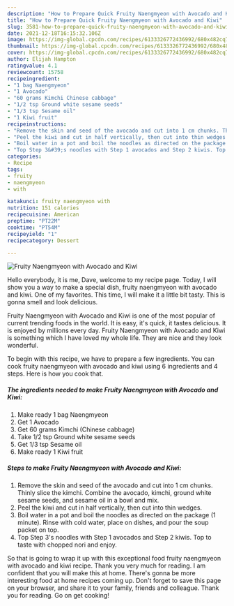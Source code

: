 ```yaml
---
description: "How to Prepare Quick Fruity Naengmyeon with Avocado and Kiwi"
title: "How to Prepare Quick Fruity Naengmyeon with Avocado and Kiwi"
slug: 3581-how-to-prepare-quick-fruity-naengmyeon-with-avocado-and-kiwi
date: 2021-12-18T16:15:32.106Z
image: https://img-global.cpcdn.com/recipes/6133326772436992/680x482cq70/fruity-naengmyeon-with-avocado-and-kiwi-recipe-main-photo.jpg
thumbnail: https://img-global.cpcdn.com/recipes/6133326772436992/680x482cq70/fruity-naengmyeon-with-avocado-and-kiwi-recipe-main-photo.jpg
cover: https://img-global.cpcdn.com/recipes/6133326772436992/680x482cq70/fruity-naengmyeon-with-avocado-and-kiwi-recipe-main-photo.jpg
author: Elijah Hampton
ratingvalue: 4.1
reviewcount: 15758
recipeingredient:
- "1 bag Naengmyeon"
- "1 Avocado"
- "60 grams Kimchi Chinese cabbage"
- "1/2 tsp Ground white sesame seeds"
- "1/3 tsp Sesame oil"
- "1 Kiwi fruit"
recipeinstructions:
- "Remove the skin and seed of the avocado and cut into 1 cm chunks. Thinly slice the kimchi. Combine the avocado, kimchi, ground white sesame seeds, and sesame oil in a bowl and mix."
- "Peel the kiwi and cut in half vertically, then cut into thin wedges."
- "Boil water in a pot and boil the noodles as directed on the package (1 minute). Rinse with cold water, place on dishes, and pour the soup packet on top."
- "Top Step 3&#39;s noodles with Step 1 avocados and Step 2 kiwis. Top to taste with chopped nori and enjoy."
categories:
- Recipe
tags:
- fruity
- naengmyeon
- with

katakunci: fruity naengmyeon with 
nutrition: 151 calories
recipecuisine: American
preptime: "PT22M"
cooktime: "PT54M"
recipeyield: "1"
recipecategory: Dessert

---
```



![Fruity Naengmyeon with Avocado and Kiwi](https://img-global.cpcdn.com/recipes/6133326772436992/680x482cq70/fruity-naengmyeon-with-avocado-and-kiwi-recipe-main-photo.jpg)

Hello everybody, it is me, Dave, welcome to my recipe page. Today, I will show you a way to make a special dish, fruity naengmyeon with avocado and kiwi. One of my favorites. This time, I will make it a little bit tasty. This is gonna smell and look delicious.



Fruity Naengmyeon with Avocado and Kiwi is one of the most popular of current trending foods in the world. It is easy, it's quick, it tastes delicious. It is enjoyed by millions every day. Fruity Naengmyeon with Avocado and Kiwi is something which I have loved my whole life. They are nice and they look wonderful.


To begin with this recipe, we have to prepare a few ingredients. You can cook fruity naengmyeon with avocado and kiwi using 6 ingredients and 4 steps. Here is how you cook that.

<!--inarticleads1-->

##### The ingredients needed to make Fruity Naengmyeon with Avocado and Kiwi:

1. Make ready 1 bag Naengmyeon
1. Get 1 Avocado
1. Get 60 grams Kimchi (Chinese cabbage)
1. Take 1/2 tsp Ground white sesame seeds
1. Get 1/3 tsp Sesame oil
1. Make ready 1 Kiwi fruit




<!--inarticleads2-->

##### Steps to make Fruity Naengmyeon with Avocado and Kiwi:

1. Remove the skin and seed of the avocado and cut into 1 cm chunks. Thinly slice the kimchi. Combine the avocado, kimchi, ground white sesame seeds, and sesame oil in a bowl and mix.
1. Peel the kiwi and cut in half vertically, then cut into thin wedges.
1. Boil water in a pot and boil the noodles as directed on the package (1 minute). Rinse with cold water, place on dishes, and pour the soup packet on top.
1. Top Step 3&#39;s noodles with Step 1 avocados and Step 2 kiwis. Top to taste with chopped nori and enjoy.




So that is going to wrap it up with this exceptional food fruity naengmyeon with avocado and kiwi recipe. Thank you very much for reading. I am confident that you will make this at home. There's gonna be more interesting food at home recipes coming up. Don't forget to save this page on your browser, and share it to your family, friends and colleague. Thank you for reading. Go on get cooking!
